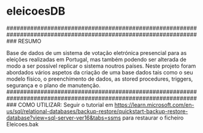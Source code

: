 # eleicoesDB
###################################################################################################################
RESUMO

Base de dados de um sistema de votação eletrónica presencial 
para as eleições realizadas em Portugal, mas também podendo ser alterada de modo a ser 
possível replicar o sistema noutros países.
Neste projeto foram abordados vários aspetos da criação de uma base dados tais como o seu 
modelo físico, o preenchimento de dados, as stored procedures, triggers, segurança e o plano 
de manutenção.
###################################################################################################################
COMO UTILIZAR:
Seguir o tutorial em https://learn.microsoft.com/en-us/sql/relational-databases/backup-restore/quickstart-backup-restore-database?view=sql-server-ver16&tabs=ssms para restaurar o ficheiro Eleicoes.bak
